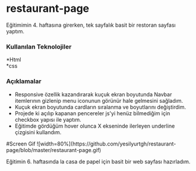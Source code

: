 # restaurant-page
Eğitimimin 4. haftasına girerken, tek sayfalık basit bir restoran sayfası yaptım.

<h3>Kullanılan Teknolojiler</h3>
*Html <br>
*css

<h3>Açıklamalar</h3>
<ul>
<li>Responsive özellik kazandırarak kuçuk ekran boyutunda  Navbar itemlerının gizlenip menu iconunun görünür hale gelmesini sağladım. </li>
<li>Kuçuk ekran boyutunda cardların sıralanma ve boyutlarını değiştirdim.</li>
<li>Projede ki açılıp kapanan pencereler js'yi henüz bilmediğim için checkbox yapısı ile yaptım.</li>
<li>Eğitimde gördüğüm hover olunca X ekseninde ilerleyen underline çizgisini kullandım.</li>
</ul>
#Screen Gif
![width=80%](https://github.com/yesilyurtgh/restaurant-page/blob/master/restaurant-page.gif)

Eğitimin 6. haftasında la casa de papel için basit bir web sayfası hazırladım.


